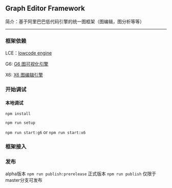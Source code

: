 ## Graph Editor Framework
简介：基于阿里巴巴低代码引擎的统一图框架（图编辑，图分析等等）

---

### 框架依赖
LCE：[lowcode engine]('https://www.yuque.com/lce/doc/intro')  
  
G6: [G6 图可视化引擎]('https://g6.antv.vision/zh')  
  
X6: [X6 图编辑引擎]('https://x6.antv.vision/zh')  


### 开始调试
#### 本地调试
`npm install`

`npm run setup`

`npm run start:g6` or `npm run start:x6`

### 框架接入

### 发布
alpha版本 `npm run publish:prerelease`
正式版本 `npm run publish`
仅限于master分支可发布
